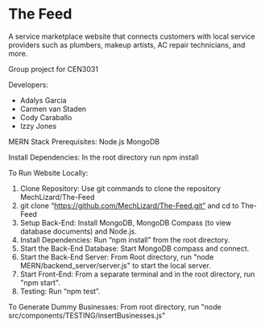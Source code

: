 # The Feed
A service marketplace website that connects customers with local service providers such as plumbers, 
makeup artists, AC repair technicians, and more.

Group project for CEN3031

Developers:
- Adalys Garcia
- Carmen van Staden
- Cody Caraballo
- Izzy Jones

MERN Stack Prerequisites:
Node.js
MongoDB

Install Dependencies:
In the root directory run npm install

To Run Website Locally:
1. Clone Repository: Use git commands to clone the repository MechLizard/The-Feed
2. git clone “https://github.com/MechLizard/The-Feed.git” and cd to The-Feed
3. Setup Back-End: Install MongoDB, MongoDB Compass (to view database documents) and Node.js.
4. Install Dependencies: Run “npm install” from the root directory.
5. Start the Back-End Database: Start MongoDB compass and connect. 
6. Start the Back-End Server: From Root directory, run "node MERN/backend_server/server.js" to start the local server. 
7. Start Front-End: From a separate terminal and in the root directory, run "npm start". 
8. Testing: Run “npm test”.

To Generate Dummy Businesses:
From root directory, run "node src/components/TESTING/insertBusinesses.js"

